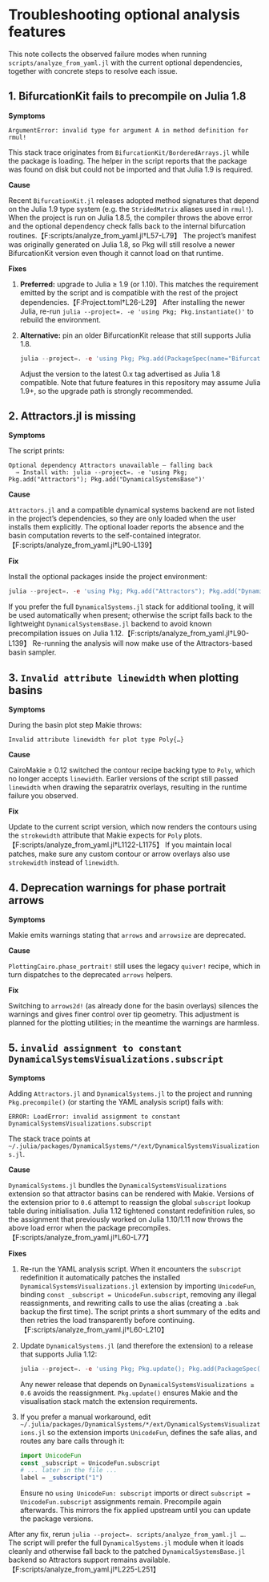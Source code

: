 # Troubleshooting optional analysis features

This note collects the observed failure modes when running
`scripts/analyze_from_yaml.jl` with the current optional dependencies, together
with concrete steps to resolve each issue.

## 1. BifurcationKit fails to precompile on Julia 1.8

**Symptoms**

```text
ArgumentError: invalid type for argument A in method definition for rmul!
```

This stack trace originates from `BifurcationKit/BorderedArrays.jl` while the
package is loading. The helper in the script reports that the package was found
on disk but could not be imported and that Julia 1.9 is required.

**Cause**

Recent `BifurcationKit.jl` releases adopted method signatures that depend on the
Julia 1.9 type system (e.g. the `StridedMatrix` aliases used in
`rmul!`). When the project is run on Julia 1.8.5, the compiler throws the above
error and the optional dependency check falls back to the internal bifurcation
routines.【F:scripts/analyze_from_yaml.jl†L57-L79】 The project’s manifest was
originally generated on Julia 1.8, so Pkg will still resolve a newer
BifurcationKit version even though it cannot load on that runtime.

**Fixes**

1. **Preferred:** upgrade to Julia ≥ 1.9 (or 1.10). This matches the requirement
   emitted by the script and is compatible with the rest of the project
   dependencies.【F:Project.toml†L26-L29】 After installing the newer Julia,
   re-run `julia --project=. -e 'using Pkg; Pkg.instantiate()'` to rebuild the
   environment.
2. **Alternative:** pin an older BifurcationKit release that still supports
   Julia 1.8.

   ```julia
   julia --project=. -e 'using Pkg; Pkg.add(PackageSpec(name="BifurcationKit", version="0.9"))'
   ```

   Adjust the version to the latest 0.x tag advertised as Julia 1.8 compatible.
   Note that future features in this repository may assume Julia 1.9+, so the
   upgrade path is strongly recommended.

## 2. Attractors.jl is missing

**Symptoms**

The script prints:

```text
Optional dependency Attractors unavailable – falling back
  → Install with: julia --project=. -e 'using Pkg; Pkg.add("Attractors"); Pkg.add("DynamicalSystemsBase")'
```

**Cause**

`Attractors.jl` and a compatible dynamical systems backend are not listed in the
project’s dependencies, so they are only loaded when the user installs them
explicitly. The optional loader reports the absence and the basin computation
reverts to the self-contained integrator.【F:scripts/analyze_from_yaml.jl†L90-L139】

**Fix**

Install the optional packages inside the project environment:

```julia
julia --project=. -e 'using Pkg; Pkg.add("Attractors"); Pkg.add("DynamicalSystemsBase")'
```

If you prefer the full `DynamicalSystems.jl` stack for additional tooling, it
will be used automatically when present; otherwise the script falls back to the
lightweight `DynamicalSystemsBase.jl` backend to avoid known precompilation
issues on Julia 1.12.【F:scripts/analyze_from_yaml.jl†L90-L139】 Re-running the
analysis will now make use of the Attractors-based basin sampler.

## 3. `Invalid attribute linewidth` when plotting basins

**Symptoms**

During the basin plot step Makie throws:

```text
Invalid attribute linewidth for plot type Poly{…}
```

**Cause**

CairoMakie ≥ 0.12 switched the contour recipe backing type to `Poly`, which no
longer accepts `linewidth`. Earlier versions of the script still passed
`linewidth` when drawing the separatrix overlays, resulting in the runtime
failure you observed.

**Fix**

Update to the current script version, which now renders the contours using the
`strokewidth` attribute that Makie expects for `Poly` plots.【F:scripts/analyze_from_yaml.jl†L1122-L1175】
If you maintain local patches, make sure any custom contour or arrow overlays
also use `strokewidth` instead of `linewidth`.

## 4. Deprecation warnings for phase portrait arrows

**Symptoms**

Makie emits warnings stating that `arrows` and `arrowsize` are deprecated.

**Cause**

`PlottingCairo.phase_portrait!` still uses the legacy `quiver!` recipe, which in
turn dispatches to the deprecated `arrows` helpers.

**Fix**

Switching to `arrows2d!` (as already done for the basin overlays) silences the
warnings and gives finer control over tip geometry. This adjustment is planned
for the plotting utilities; in the meantime the warnings are harmless.

## 5. `invalid assignment to constant DynamicalSystemsVisualizations.subscript`

**Symptoms**

Adding `Attractors.jl` and `DynamicalSystems.jl` to the project and running
`Pkg.precompile()` (or starting the YAML analysis script) fails with:

```text
ERROR: LoadError: invalid assignment to constant DynamicalSystemsVisualizations.subscript
```

The stack trace points at
`~/.julia/packages/DynamicalSystems/*/ext/DynamicalSystemsVisualizations.jl`.

**Cause**

`DynamicalSystems.jl` bundles the `DynamicalSystemsVisualizations` extension so
that attractor basins can be rendered with Makie. Versions of the extension
prior to `0.6` attempt to reassign the global `subscript` lookup table during
initialisation. Julia 1.12 tightened constant redefinition rules, so the
assignment that previously worked on Julia 1.10/1.11 now throws the above load
error when the package precompiles.【F:scripts/analyze_from_yaml.jl†L60-L77】

**Fixes**

1. Re-run the YAML analysis script. When it encounters the `subscript`
   redefinition it automatically patches the installed
   `DynamicalSystemsVisualizations.jl` extension by importing `UnicodeFun`,
    binding `const _subscript = UnicodeFun.subscript`, removing any illegal
    reassignments, and rewriting calls to use the alias (creating a `.bak`
    backup the first time). The script prints a short summary of the edits and
    then retries the load transparently before continuing.【F:scripts/analyze_from_yaml.jl†L60-L210】

2. Update `DynamicalSystems.jl` (and therefore the extension) to a release that
   supports Julia 1.12:

   ```julia
   julia --project=. -e 'using Pkg; Pkg.update(); Pkg.add(PackageSpec(name="DynamicalSystems", version="3.0"))'
   ```

   Any newer release that depends on `DynamicalSystemsVisualizations ≥ 0.6`
   avoids the reassignment. `Pkg.update()` ensures Makie and the visualisation
   stack match the extension requirements.

3. If you prefer a manual workaround, edit
   `~/.julia/packages/DynamicalSystems/*/ext/DynamicalSystemsVisualizations.jl`
   so the extension imports `UnicodeFun`, defines the safe alias, and routes any
   bare calls through it:

   ```julia
   import UnicodeFun
   const _subscript = UnicodeFun.subscript
   # ... later in the file ...
   label = _subscript("1")
   ```

   Ensure no `using UnicodeFun: subscript` imports or direct
   `subscript = UnicodeFun.subscript` assignments remain. Precompile again
   afterwards. This mirrors the fix applied upstream until you can update the
   package versions.

After any fix, rerun `julia --project=. scripts/analyze_from_yaml.jl …`. The
script will prefer the full `DynamicalSystems.jl` module when it loads cleanly
and otherwise fall back to the patched `DynamicalSystemsBase.jl` backend so
Attractors support remains available.【F:scripts/analyze_from_yaml.jl†L225-L251】

